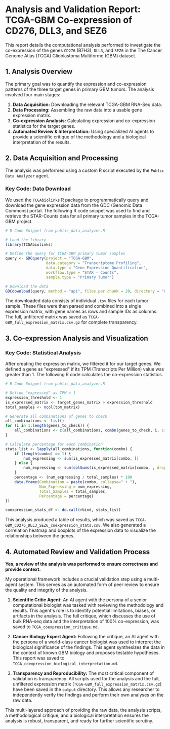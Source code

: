 # Analysis and Validation Report: TCGA-GBM Co-expression of CD276, DLL3, and SEZ6

This report details the computational analysis performed to investigate the co-expression of the genes `CD276` (B7H3), `DLL3`, and `SEZ6` in the The Cancer Genome Atlas (TCGA) Glioblastoma Multiforme (GBM) dataset.

## 1. Analysis Overview

The primary goal was to quantify the expression and co-expression patterns of the three target genes in primary GBM tumors. The analysis involved four main stages:
1.  **Data Acquisition:** Downloading the relevant TCGA-GBM RNA-Seq data.
2.  **Data Processing:** Assembling the raw data into a usable gene expression matrix.
3.  **Co-expression Analysis:** Calculating expression and co-expression statistics for the target genes.
4.  **Automated Review & Interpretation:** Using specialized AI agents to provide a scientific critique of the methodology and a biological interpretation of the results.

## 2. Data Acquisition and Processing

The analysis was performed using a custom R script executed by the `Public Data Analyzer` agent.

### Key Code: Data Download

We used the `TCGAbiolinks` R package to programmatically query and download the gene expression data from the GDC (Genomic Data Commons) portal. The following R code snippet was used to find and retrieve the STAR-Counts data for all primary tumor samples in the TCGA-GBM project.

```R
# R Code Snippet from public_data_analyzer.R

# Load the library
library(TCGAbiolinks)

# Define the query for TCGA-GBM primary tumor samples
query <- GDCquery(project = "TCGA-GBM",
                  data.category = "Transcriptome Profiling",
                  data.type = "Gene Expression Quantification",
                  workflow.type = "STAR - Counts",
                  sample.type = "Primary Tumor")

# Download the data
GDCdownload(query, method = "api", files.per.chunk = 20, directory = "GDCdata")
```

The downloaded data consists of individual `.tsv` files for each tumor sample. These files were then parsed and combined into a single expression matrix, with gene names as rows and sample IDs as columns. The full, unfiltered matrix was saved as `TCGA-GBM_full_expression_matrix.csv.gz` for complete transparency.

## 3. Co-expression Analysis and Visualization

### Key Code: Statistical Analysis

After creating the expression matrix, we filtered it for our target genes. We defined a gene as "expressed" if its TPM (Transcripts Per Million) value was greater than 1. The following R code calculates the co-expression statistics.

```R
# R Code Snippet from public_data_analyzer.R

# Define "expressed" as TPM > 1
expression_threshold <- 1
is_expressed_matrix <- target_genes_matrix > expression_threshold
total_samples <- ncol(tpm_matrix)

# Generate all combinations of genes to check
all_combinations <- list()
for (i in 1:length(genes_to_check)) {
    all_combinations <- c(all_combinations, combn(genes_to_check, i, simplify = FALSE))
}

# Calculate percentage for each combination
stats_list <- lapply(all_combinations, function(combo) {
    if (length(combo) == 1) {
        num_expressing <- sum(is_expressed_matrix[combo, ])
    } else {
        num_expressing <- sum(colSums(is_expressed_matrix[combo, , drop=FALSE]) == length(combo))
    }
    percentage <- (num_expressing / total_samples) * 100
    data.frame(Combination = paste(combo, collapse=" + "),
               Num_Expressing = num_expressing,
               Total_Samples = total_samples,
               Percentage = percentage)
})

coexpression_stats_df <- do.call(rbind, stats_list)
```

This analysis produced a table of results, which was saved as `TCGA-GBM_CD276_DLL3_SEZ6_coexpression_stats.csv`. We also generated a correlation heatmap and boxplots of the expression data to visualize the relationships between the genes.

## 4. Automated Review and Validation Process

**Yes, a review of the analysis was performed to ensure correctness and provide context.**

My operational framework includes a crucial validation step using a multi-agent system. This serves as an automated form of peer review to ensure the quality and integrity of the analysis.

1.  **Scientific Critic Agent:** An AI agent with the persona of a senior computational biologist was tasked with reviewing the methodology and results. This agent's role is to identify potential limitations, biases, or artifacts in the analysis. The full critique, which discusses the use of bulk RNA-seq data and the interpretation of 100% co-expression, was saved to `TCGA_coexpression_critique.md`.

2.  **Cancer Biology Expert Agent:** Following the critique, an AI agent with the persona of a world-class cancer biologist was used to interpret the biological significance of the findings. This agent synthesizes the data in the context of known GBM biology and proposes testable hypotheses. This report was saved to `TCGA_coexpression_biological_interpretation.md`.

3.  **Transparency and Reproducibility:** The most critical component of validation is transparency. All scripts used for the analysis and the full, unfiltered expression matrix (`TCGA-GBM_full_expression_matrix.csv.gz`) have been saved in the `output` directory. This allows any researcher to independently verify the findings and perform their own analyses on the raw data.

This multi-layered approach of providing the raw data, the analysis scripts, a methodological critique, and a biological interpretation ensures the analysis is robust, transparent, and ready for further scientific scrutiny.
